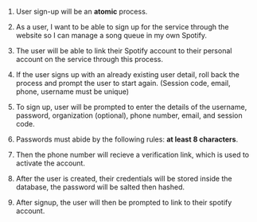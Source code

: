 1. User sign-up will be an **atomic** process.

2. As a user, I want to be able to sign up for the service through the website so I can manage a song queue in my own Spotify.

3. The user will be able to link their Spotify account to their personal account on the service through this process.

4. If the user signs up with an already existing user detail, roll back the process and prompt the user to start again. (Session code, email, phone, username must be unique)

5. To sign up, user will be prompted to enter the details of the username, password, organization (optional), phone number, email, and session code.

6. Passwords must abide by the following rules: **at least 8 characters**.

7. Then the phone number will recieve a verification link, which is used to activate the account.

8. After the user is created, their credentials will be stored inside the database, the password will be salted then hashed.

9. After signup, the user will then be prompted to link to their spotify account.